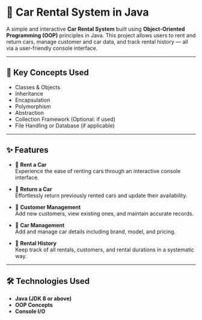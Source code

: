 # 🚗 Car Rental System in Java

A simple and interactive **Car Rental System** built using **Object-Oriented Programming (OOP)** principles in Java. This project allows users to rent and return cars, manage customer and car data, and track rental history — all via a user-friendly console interface.

---

## 🧠 Key Concepts Used

- Classes & Objects
- Inheritance
- Encapsulation
- Polymorphism
- Abstraction
- Collection Framework (Optional: if used)
- File Handling or Database (if applicable)

---

## ✨ Features

- 🚀 **Rent a Car**  
  Experience the ease of renting cars through an interactive console interface.

- 🔁 **Return a Car**  
  Effortlessly return previously rented cars and update their availability.

- 👥 **Customer Management**  
  Add new customers, view existing ones, and maintain accurate records.

- 🚗 **Car Management**  
  Add and manage car details including brand, model, and pricing.

- 📝 **Rental History**  
  Keep track of all rentals, customers, and rental durations in a systematic way.

---

## 🛠️ Technologies Used

- **Java (JDK 8 or above)**
- **OOP Concepts**
- **Console I/O**
